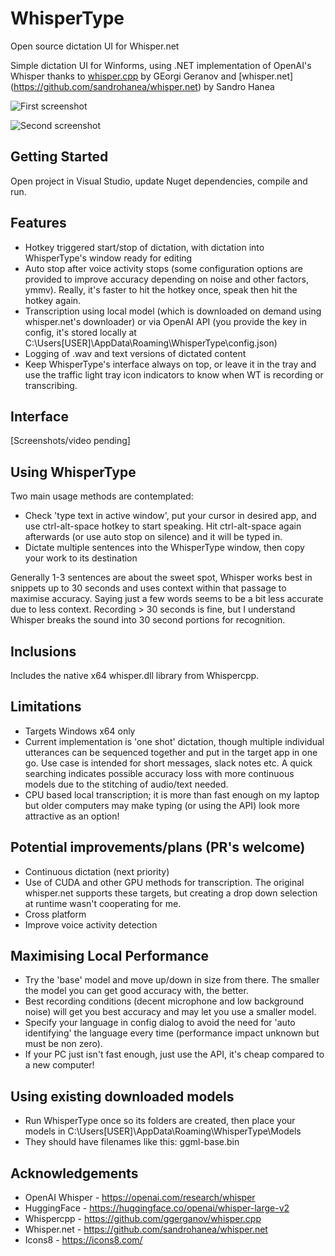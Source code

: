 # WhisperType

Open source dictation UI for Whisper.net

Simple dictation UI for Winforms, using .NET implementation of OpenAI's Whisper thanks to [whisper.cpp](https://github.com/ggerganov/whisper.cpp) by GEorgi Geranov and [whisper.net] (https://github.com/sandrohanea/whisper.net) by Sandro Hanea

![First screenshot](ss1.png)

![Second screenshot](ss2.png)

## Getting Started
Open project in Visual Studio, update Nuget dependencies, compile and run.  

## Features
- Hotkey triggered start/stop of dictation, with dictation into WhisperType's window ready for editing
- Auto stop after voice activity stops (some configuration options are provided to improve accuracy depending on noise and other factors, ymmv).  Really, it's faster to hit the hotkey once, speak then hit the hotkey again.
- Transcription using local model (which is downloaded on demand using whisper.net's downloader) or via OpenAI API (you provide the key in config, it's stored locally at C:\Users\[USER]\AppData\Roaming\WhisperType\config.json)
- Logging of .wav and text versions of dictated content
- Keep WhisperType's interface always on top, or leave it in the tray and use the traffic light tray icon indicators to know when WT is recording or transcribing.

## Interface
[Screenshots/video pending]

## Using WhisperType
Two main usage methods are contemplated:
- Check 'type text in active window', put your cursor in desired app, and use ctrl-alt-space hotkey to start speaking.  Hit ctrl-alt-space again afterwards (or use auto stop on silence) and it will be typed in.
- Dictate multiple sentences into the WhisperType window, then copy your work to its destination

Generally 1-3 sentences are about the sweet spot, Whisper works best in snippets up to 30 seconds and uses context within that passage to maximise accuracy.  Saying just a few words seems to be a bit less accurate due to less context.  Recording > 30 seconds is fine, but I understand Whisper breaks the sound into 30 second portions for recognition.

## Inclusions
Includes the native x64 whisper.dll library from Whispercpp.

## Limitations
- Targets Windows x64 only
- Current implementation is 'one shot' dictation, though multiple individual utterances can be sequenced together and put in the target app in one go.  Use case is intended for short messages, slack notes etc.  A quick searching indicates possible accuracy loss with more continuous models due to the stitching of audio/text needed.
- CPU based local transcription; it is more than fast enough on my laptop but older computers may make typing (or using the API) look more attractive as an option!

## Potential improvements/plans (PR's welcome)
- Continuous dictation (next priority)
- Use of CUDA and other GPU methods for transcription.  The original whisper.net supports these targets, but creating a drop down selection at runtime wasn't cooperating for me.
- Cross platform
- Improve voice activity detection

## Maximising Local Performance
- Try the 'base' model and move up/down in size from there.  The smaller the model you can get good accuracy with, the better.
- Best recording conditions (decent microphone and low background noise) will get you best accuracy and may let you use a smaller model.
- Specify your language in config dialog to avoid the need for 'auto identifying' the language every time (performance impact unknown but must be non zero).
- If your PC just isn't fast enough, just use the API, it's cheap compared to a new computer!  

## Using existing downloaded models
- Run WhisperType once so its folders are created, then place your models in C:\Users\[USER]\AppData\Roaming\WhisperType\Models
- They should have filenames like this: ggml-base.bin

## Acknowledgements
- OpenAI Whisper - https://openai.com/research/whisper
- HuggingFace - https://huggingface.co/openai/whisper-large-v2
- Whispercpp - https://github.com/ggerganov/whisper.cpp
- Whisper.net - https://github.com/sandrohanea/whisper.net
- Icons8 - https://icons8.com/